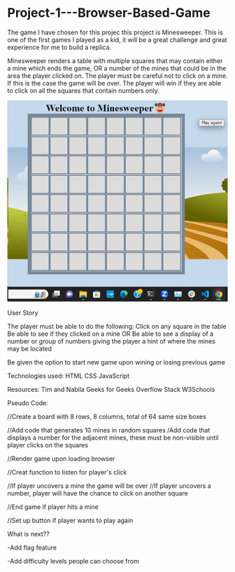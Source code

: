 # Project-1---Browser-Based-Game

The game I have chosen for this projec this project is Minesweeper. This is one of the first games I played as a kid, it will be a great challenge and great experience for me to build a replica. 

Minesweeper renders a table with multiple squares that may contain either a mine which ends the game, OR a number of the mines that could be in the area the player clicked on. The player must be careful not to click on a mine. If this is the case the game will be over. The player will win if they are able to click on all the squares that contain numbers only.


![Alt text](image.png)


User Story

The player must be able to do the following:
 Click on any square in the table 
 Be able to see if they clicked on a mine OR
 Be able to see a display of a number or group of numbers giving the player a hint of where the mines may be located
 
 Be given the option to start new game upon wining or losing previous game

 Technologies used:
 HTML
 CSS
 JavaScript

 Resources:
 Tim and Nabila
 Geeks for Geeks
 Overflow Stack
 W3Schools 

 Pseudo Code:

 //Create a board with 8 rows, 8 columns, total of 64 same size boxes

 //Add code that generates 10 mines in random squares
 /Add code that displays a number for the adjacent mines, these must be non-visible until player clicks on the squares

 //Render game upon loading browser

 //Creat function to listen for player's click 

 //If  player uncovers a mine the game will be over
 //If player uncovers a number, player will have the chance to click on another square
 
 //End game if player hits a mine

 //Set up button if player wants to play again  
 
 What is next??

 -Add flag feature

 -Add difficulty levels people can choose from 
